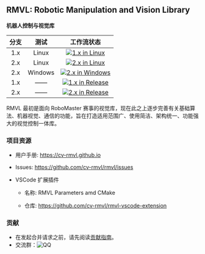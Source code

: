 ## RMVL: Robotic Manipulation and Vision Library

**机器人控制与视觉库**

| 分支 |  测试   |                          工作流状态                          |
| :--: | :-----: | :----------------------------------------------------------: |
| 1.x  |  Linux  | [![1.x in Linux](https://github.com/cv-rmvl/rmvl/actions/workflows/linux-1.x.yml/badge.svg)](https://github.com/cv-rmvl/rmvl/actions/workflows/linux-1.x.yml) |
| 2.x  |  Linux  | [![2.x in Linux](https://github.com/cv-rmvl/rmvl/actions/workflows/linux-2.x.yml/badge.svg)](https://github.com/cv-rmvl/rmvl/actions/workflows/linux-2.x.yml) |
| 2.x  | Windows | [![2.x in Windows](https://github.com/cv-rmvl/rmvl/actions/workflows/windows-2.x.yml/badge.svg)](https://github.com/cv-rmvl/rmvl/actions/workflows/windows-1.x.yml) |
| 1.x  |   ——    | [![1.x in Release](https://github.com/cv-rmvl/rmvl/actions/workflows/release-1.x.yml/badge.svg)](https://github.com/cv-rmvl/rmvl/actions/workflows/release-1.x.yml) |
| 2.x  |   ——    | [![2.x in Release](https://github.com/cv-rmvl/rmvl/actions/workflows/release-2.x.yml/badge.svg)](https://github.com/cv-rmvl/rmvl/actions/workflows/release-2.x.yml) |

RMVL 最初是面向 RoboMaster 赛事的视觉库，现在此之上逐步完善有关基础算法、机器视觉、通信的功能，旨在打造适用范围广、使用简洁、架构统一、功能强大的视觉控制一体库。

### 项目资源

* 用户手册: <https://cv-rmvl.github.io>

* Issues: <https://github.com/cv-rmvl/rmvl/issues>

* VSCode 扩展插件

  * 名称: RMVL Parameters amd CMake

  * 仓库: <https://github.com/cv-rmvl/rmvl-vscode-extension>

### 贡献

* 在发起合并请求之前，请先阅读[贡献指南](https://github.com/cv-rmvl/rmvl/wiki/How_to_contribute)。
* 交流群：![QQ](https://img.shields.io/badge/QQ-902646082-red?logo=tencentqq)
